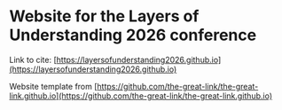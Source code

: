 # Website for the Layers of Understanding 2026 conference

Link to cite: [https://layersofunderstanding2026.github.io](https://layersofunderstanding2026.github.io)

Website template from [https://github.com/the-great-link/the-great-link.github.io](https://github.com/the-great-link/the-great-link.github.io)

